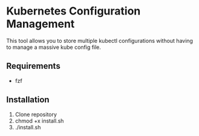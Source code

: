 # Kubernetes Configuration Management

This tool allows you to store multiple kubectl configurations without having to manage a massive kube config file.

## Requirements
 - fzf

## Installation
1. Clone repository
2. chmod +x install.sh
3. ./install.sh
